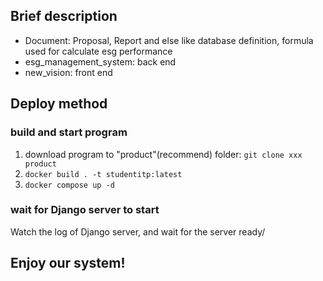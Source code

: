 ## Brief description

- Document: Proposal, Report and else like database definition, formula used for calculate esg performance
- esg_management_system: back end
- new_vision: front end

## Deploy method

### build and start program

1. download program to "product"(recommend) folder: `git clone xxx product`
2. `docker build . -t studentitp:latest`
3. `docker compose up -d`

### wait for Django server to start

Watch the log of Django server, and wait for the server ready/

## Enjoy our system!
